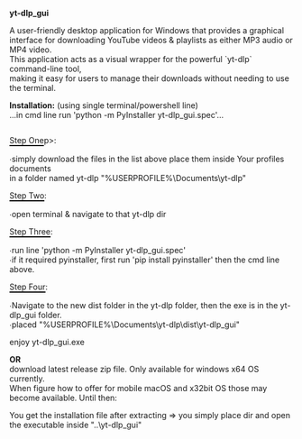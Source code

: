 
<b>yt-dlp_gui</b><br/>
<p>
A user-friendly desktop application for Windows that provides a graphical interface for downloading 
YouTube videos &amp; playlists as either MP3 audio or MP4 video. <br/>
This application acts as a visual wrapper for the powerful `yt-dlp` command-line tool, <br/>
making it easy for users to manage their downloads without needing to use the terminal.
<p/>

<p>
<b>Installation:</b> (using single terminal/powershell line)<br/>
...in cmd line run 'python -m PyInstaller yt-dlp_gui.spec'...<br/>
<p style="display: inline-block; border-bottom: 2px solid black;">Step One</p>p>:<br/>
∙simply download the files in the list above place them inside Your profiles documents<br/> 
in a folder named yt-dlp "%USERPROFILE%\Documents\yt-dlp"<br/>
<p style="display: inline-block; border-bottom: 2px solid black;">Step Two</p>:<br/>
∙open terminal & navigate to that yt-dlp dir<br/>
<p style="display: inline-block; border-bottom: 2px solid black;">Step Three</p>:<br/>
∙run line 'python -m PyInstaller yt-dlp_gui.spec'<br/>
∙if it required pyinstaller, first run 'pip install pyinstaller' then the cmd line above.<br/>
<p style="display: inline-block; border-bottom: 2px solid black;">Step Four</p>:<br/>
∙Navigate to the new dist folder in the yt-dlp folder, then the exe is in the yt-dlp_gui folder.<br/>
∙placed "%USERPROFILE%\Documents\yt-dlp\dist\yt-dlp_gui"<br/>
<p/>
enjoy yt-dlp_gui.exe<br/>

**<b>OR</b>** <br/>
download latest release zip file. Only available for windows x64 OS currently. <br/>
When figure how to offer for mobile macOS and x32bit OS those may become available. Until then:<br/>

You get the installation file after extracting => you simply place dir and open the executable inside "..\yt-dlp_gui\"<br/>
